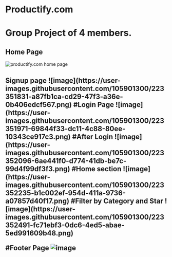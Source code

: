 # Productify.com
<h1>Group Project of 4 members.</h1>
<h2>Home Page</h2>
<img src="https://user-images.githubusercontent.com/105901300/223351210-861d3165-fe3a-407e-a61e-0c277d265a84.png" alt="productify.com home page"/>
<h2>Signup page
![image](https://user-images.githubusercontent.com/105901300/223351831-a87fb1ca-cd29-47f3-a36e-0b406edcf567.png)
#Login Page
![image](https://user-images.githubusercontent.com/105901300/223351971-69844f33-dc11-4c88-80ee-10343ce917c3.png)
#After Login
![image](https://user-images.githubusercontent.com/105901300/223352096-6ae441f0-d774-41db-be7c-99d4f99df3f3.png)
#Home section
![image](https://user-images.githubusercontent.com/105901300/223352235-b1c002ef-954d-411a-9736-a07857d40f17.png)
#Filter by Category and Star
![image](https://user-images.githubusercontent.com/105901300/223352491-fc71ebf3-0dc6-4ed5-abae-5ed991609b48.png)

#Footer Page
![image](https://user-images.githubusercontent.com/105901300/223351538-1a93869b-14ab-44ee-ad47-4a6e4b25e3b9.png)


 
